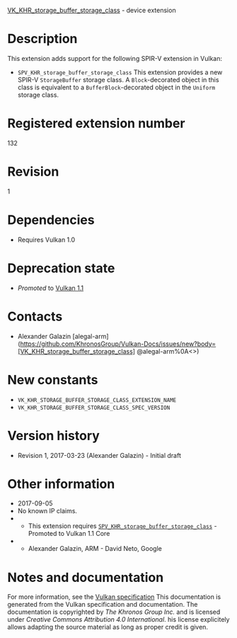 [VK_KHR_storage_buffer_storage_class](https://www.khronos.org/registry/vulkan/specs/1.3-extensions/man/html/VK_KHR_storage_buffer_storage_class.html) - device extension

# Description
This extension adds support for the following SPIR-V extension in Vulkan:
- `SPV_KHR_storage_buffer_storage_class`
This extension provides a new SPIR-V `StorageBuffer` storage class.
A `Block`-decorated object in this class is equivalent to a
`BufferBlock`-decorated object in the `Uniform` storage class.

# Registered extension number
132

# Revision
1

# Dependencies
- Requires Vulkan 1.0

# Deprecation state
- *Promoted* to [Vulkan 1.1](https://www.khronos.org/registry/vulkan/specs/1.3-extensions/html/vkspec.html#versions-1.1-promotions)

# Contacts
- Alexander Galazin [alegal-arm](https://github.com/KhronosGroup/Vulkan-Docs/issues/new?body=[VK_KHR_storage_buffer_storage_class] @alegal-arm%0A<<Here describe the issue or question you have about the VK_KHR_storage_buffer_storage_class extension>>)

# New constants
- `VK_KHR_STORAGE_BUFFER_STORAGE_CLASS_EXTENSION_NAME`
- `VK_KHR_STORAGE_BUFFER_STORAGE_CLASS_SPEC_VERSION`

# Version history
- Revision 1, 2017-03-23 (Alexander Galazin)  - Initial draft

# Other information
* 2017-09-05
* No known IP claims.
*   - This extension requires [`SPV_KHR_storage_buffer_storage_class`](https://htmlpreview.github.io/?https://github.com/KhronosGroup/SPIRV-Registry/blob/master/extensions/KHR/SPV_KHR_storage_buffer_storage_class.html)  - Promoted to Vulkan 1.1 Core 
*   - Alexander Galazin, ARM  - David Neto, Google
# Notes and documentation
For more information, see the [Vulkan specification](https://www.khronos.org/registry/vulkan/specs/1.3-extensions/html/vkspec.html)
This documentation is generated from the Vulkan specification and documentation.
The documentation is copyrighted by *The Khronos Group Inc.* and is licensed under *Creative Commons Attribution 4.0 International*.
his license explicitely allows adapting the source material as long as proper credit is given.
        